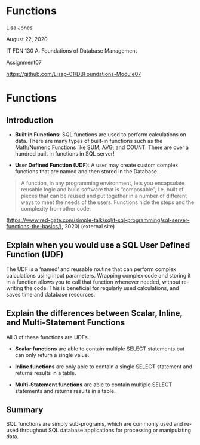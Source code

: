 # Functions

Lisa Jones

August 22, 2020

IT FDN 130 A: Foundations of Database Management

Assignment07

https://github.com/Lisap-01/DBFoundations-Module07

# **Functions**

## **Introduction**

* **Built in Functions:**
SQL functions are used to perform calculations on data. There are many types of built-in functions such as the Math/Numeric Functions like SUM, AVG, and COUNT. There are over a hundred built in functions in SQL server!

* **User Defined Function (UDF):**
A user may create custom complex functions that are named and then stored in the Database.
>A function, in any programming environment, lets you encapsulate reusable logic and build software that is “composable”, i.e. built of pieces that can be reused and put together in a number of different ways to meet the needs of the users. Functions hide the steps and the complexity from other code.

(https://www.red-gate.com/simple-talk/sql/t-sql-programming/sql-server-functions-the-basics/), 2020)  (external site)

## **Explain when you would use a SQL User Defined Function (UDF)**

The UDF is a ‘named’ and reusable routine that can perform complex calculations using input parameters.  Wrapping complex code and storing it in a function allows you to call that function whenever needed, without re-writing the code.  This is beneficial for regularly used calculations, and saves time and database resources.

## **Explain the differences between Scalar, Inline, and Multi-Statement Functions**

All 3 of these functions are UDFs. 

* **Scalar functions** are able to contain multiple SELECT statements but can only return a single value.

* **Inline functions** are only able to contain a single SELECT statement and returns results in a table.

* **Multi-Statement functions** are able to contain multiple SELECT statements and returns results in a table.

## **Summary**

SQL functions are simply sub-programs, which are commonly used and re-used throughout SQL database applications for processing or manipulating data.

